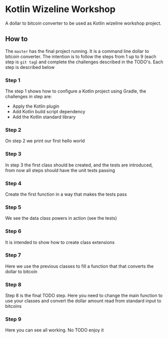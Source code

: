 # Kotlin Wizeline Workshop

A dollar to bitcoin converter to be used as Kotlin wizeline workshop project.

## How to

The `master` has the final project running. It is a command line dollar to bitcoin converter. The intention is to follow the steps from 1 up to 9 (each step is `git tag`) and complete the challenges described in the TODO's. Each step is described below

### Step 1

The step 1 shows how to configure a Kotlin project using Gradle, the challenges in step are:

- Apply the Kotlin plugin
- Add Kotlin build script dependency
- Add the Kotlin standard library

### Step 2

On step 2 we print our first hello world

### Step 3

In step 3 the first class should be created, and the tests are introduced, from now all steps should have the unit tests passing

### Step 4

Create the first function in a way that makes the tests pass

### Step 5 

We see the data class powers in action (see the tests)

### Step 6

It is intended to show how to create class extensions

### Step 7

Here we use the previous classes to fill a function that that converts the dollar to bitcoin

### Step 8

Step 8 is the final TODO step. Here you need to change the main function to use your classes and convert the dollar amount read from standard input to bitcoins

### Step 9

Here you can see all working. No TODO enjoy it